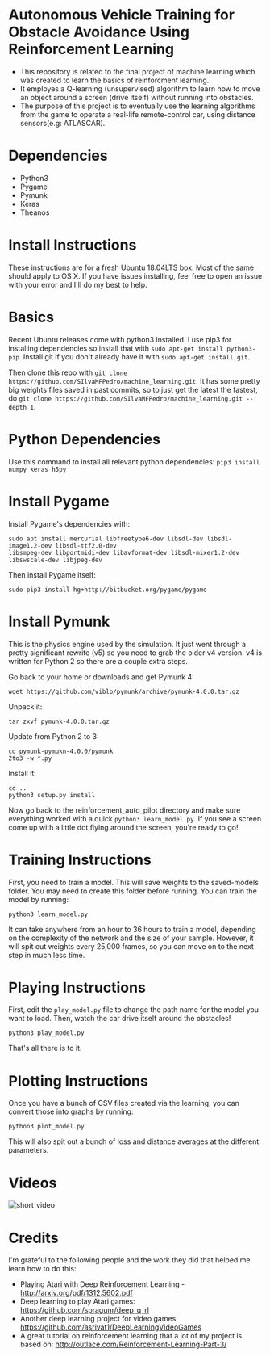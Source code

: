 # Autonomous Vehicle Training for Obstacle Avoidance Using Reinforcement Learning

- This repository is related to the final project of machine learning which was created to learn the basics of reinforcment learning.
- It employes a Q-learning (unsupervised) algorithm to learn how to move an object around a screen (drive itself) without running into obstacles.
- The purpose of this project is to eventually use the learning algorithms from the game to operate a real-life remote-control car, using distance sensors(e.g: ATLASCAR).

# Dependencies
- Python3
- Pygame
- Pymunk
- Keras
- Theanos

# Install Instructions

These instructions are for a fresh Ubuntu 18.04LTS box. Most of the same should apply to OS X. If you have issues installing, feel free to open an issue with your error and I'll do my best to help.

# Basics
Recent Ubuntu releases come with python3 installed. I use pip3 for installing dependencies so install that with `sudo apt-get install python3-pip`. Install git if you don't already have it with `sudo apt-get install git`.

Then clone this repo with `git clone https://github.com/SIlvaMFPedro/machine_learning.git`. It has some pretty big weights files saved in past commits, so to just get the latest the fastest, do `git clone https://github.com/SIlvaMFPedro/machine_learning.git --depth 1`.


# Python Dependencies
Use this command to install all relevant python dependencies:
`pip3 install numpy keras h5py`

# Install Pygame

Install Pygame's dependencies with:

    sudo apt install mercurial libfreetype6-dev libsdl-dev libsdl-image1.2-dev libsdl-ttf2.0-dev 
    libsmpeg-dev libportmidi-dev libavformat-dev libsdl-mixer1.2-dev libswscale-dev libjpeg-dev

Then install Pygame itself:

    sudo pip3 install hg+http://bitbucket.org/pygame/pygame

# Install Pymunk

This is the physics engine used by the simulation. It just went through a pretty significant rewrite (v5) so you need to grab the older v4 version. v4 is written for Python 2 so there are a couple extra steps.

Go back to your home or downloads and get Pymunk 4:

    wget https://github.com/viblo/pymunk/archive/pymunk-4.0.0.tar.gz

Unpack it:

    tar zxvf pymunk-4.0.0.tar.gz

Update from Python 2 to 3:

    cd pymunk-pymukn-4.0.0/pymunk
    2to3 -w *.py

Install it:

    cd .. 
    python3 setup.py install

Now go back to the reinforcement_auto_pilot directory and make sure everything worked with a quick `python3 learn_model.py`. If you see a screen come up with a little dot flying around the screen, you're ready to go!


# Training Instructions
First, you need to train a model. This will save weights to the saved-models folder. You may need to create this folder before running. You can train the model by running:

    python3 learn_model.py

It can take anywhere from an hour to 36 hours to train a model, depending on the complexity of the network and the size of your sample. However, it will spit out weights every 25,000 frames, so you can move on to the next step in much less time.

# Playing Instructions
First, edit the `play_model.py` file to change the path name for the model you want to load. 
Then, watch the car drive itself around the obstacles!

    python3 play_model.py

That's all there is to it.

# Plotting Instructions

Once you have a bunch of CSV files created via the learning, you can convert those into graphs by running:

    python3 plot_model.py

This will also spit out a bunch of loss and distance averages at the different parameters.

# Videos

![short_video](https://youtu.be/I3qTrub-1HQ)

# Credits

I'm grateful to the following people and the work they did that helped me learn how to do this:

- Playing Atari with Deep Reinforcement Learning - http://arxiv.org/pdf/1312.5602.pdf
- Deep learning to play Atari games: https://github.com/spragunr/deep_q_rl
- Another deep learning project for video games: https://github.com/asrivat1/DeepLearningVideoGames
- A great tutorial on reinforcement learning that a lot of my project is based on: http://outlace.com/Reinforcement-Learning-Part-3/